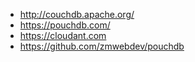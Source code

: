 - http://couchdb.apache.org/
- https://pouchdb.com/
- https://cloudant.com
- https://github.com/zmwebdev/pouchdb
